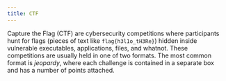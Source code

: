 ```yaml
---
title: CTF
---
```


Capture the Flag (CTF) are cybersecurity competitions where participants hunt for flags (pieces of text like `flag{h3l1o_tH3Re}`) hidden inside vulnerable executables, applications, files, and whatnot. These competitions are usually held in one of two formats. The most common format is *jeopardy*, where each challenge is contained in a separate box and has a number of points attached.
